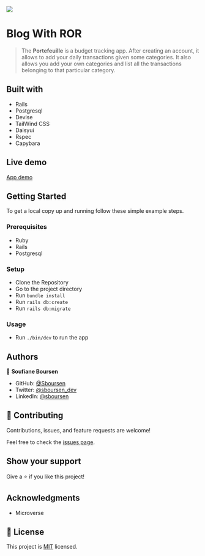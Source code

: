 ![](https://img.shields.io/badge/Microverse-blueviolet)

# Blog With ROR

> The **Portefeuille** is a budget tracking app. After creating an account, it allows to add your daily transactions given some categories. It also allows you add your own categories and list all the transactions belonging to that particular category.

## Built with

- Rails
- Postgresql
- Devise
- TailWind CSS
- Daisyui
- Rspec
- Capybara

## Live demo

[App demo](https://rails-portefeuille.herokuapp.com/)

## Getting Started

To get a local copy up and running follow these simple example steps.

### Prerequisites

- Ruby
- Rails
- Postgresql

### Setup

- Clone the Repository
- Go to the project directory
- Run `bundle install`
- Run `rails db:create`
- Run `rails db:migrate`

### Usage

- Run `./bin/dev` to run the app

## Authors

👤 **Soufiane Boursen**

- GitHub: [@Sboursen](https://github.com/Sboursen)
- Twitter: [@sboursen_dev](https://twitter.com/sboursen_dev)
- LinkedIn: [@sboursen](https://linkedin.com/in/sboursen)

## 🤝 Contributing

Contributions, issues, and feature requests are welcome!

Feel free to check the [issues page](../../issues/).

## Show your support

Give a ⭐️ if you like this project!

## Acknowledgments

- Microverse

## 📝 License

This project is [MIT](./LICENSE) licensed.

